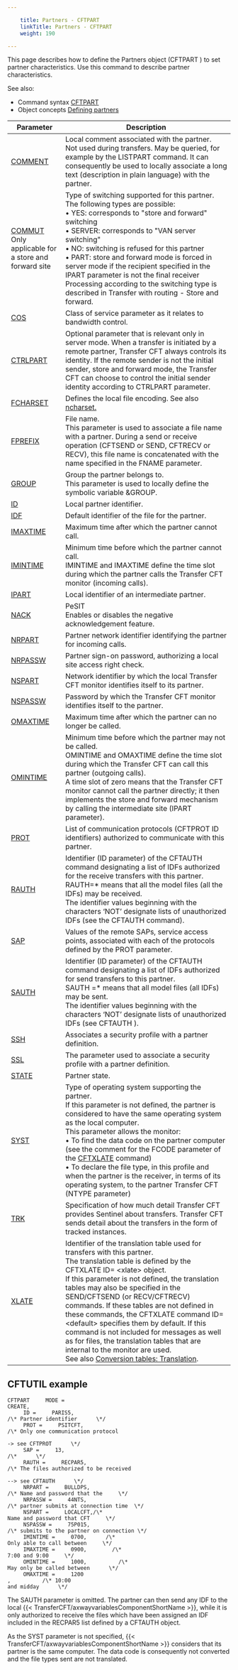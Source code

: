 ```yaml
---

    title: Partners - CFTPART 
    linkTitle: Partners - CFTPART
    weight: 190

---
```

This page describes how to define the Partners object (CFTPART ) to set partner
characteristics. Use this command to describe partner characteristics.

See also:

- Command syntax
    [CFTPART](../../../command_summary#CFTPART)
- Object concepts
    [Defining partners]()


| Parameter  | Description  |
| --- | --- |
| <a href="../../../command_summary/parameter_intro/comment">COMMENT</a>  | Local comment associated with the partner.<br/> Not used during transfers. May be queried, for example by the LISTPART command. It can consequently be used to locally associate a long text (description in plain language) with the partner. |
| <a href="../../../command_summary/parameter_intro/commut">COMMUT</a> <br/> Only applicable for a store and forward site | Type of switching supported for this partner.<br/> The following types are possible:<br/> • YES: corresponds to "store and forward" switching<br/> • SERVER: corresponds to "VAN server switching"<br/> • NO: switching is refused for this partner<br/> • PART: store and forward mode is forced in server mode if the recipient specified in the IPART parameter is not the final receiver<br/> Processing according to the switching type is described in Transfer with routing - Store and forward. |
| <a href="">COS</a>  | Class of service parameter as it relates to bandwidth control.  |
| <a href="../../../command_summary/parameter_intro/ctrlpart">CTRLPART</a> | Optional parameter that is relevant only in server mode. When a transfer is initiated by a remote partner, Transfer CFT always controls its identity. If the remote sender is not the initial sender, store and forward mode, the Transfer CFT can choose to control the initial sender identity according to CTRLPART parameter.  |
| <a href="../../../command_summary/parameter_intro/fcharset">FCHARSET</a>  | Defines the local file encoding. See also <a href="../../../command_summary/parameter_intro/ncharset">ncharset.</a>  |
| <a href="../../../command_summary/parameter_intro/fprefix">FPREFIX</a> | File name.<br/> This parameter is used to associate a file name with a partner. During a send or receive operation (CFTSEND or SEND, CFTRECV or RECV), this file name is concatenated with the name specified in the FNAME parameter. |
| <a href="../../../command_summary/parameter_intro/group">GROUP</a>  | Group the partner belongs to.<br/> This parameter is used to locally define the symbolic variable &amp;GROUP. |
| <a href="../../../command_summary/parameter_intro/id">ID</a>  | Local partner identifier. |
| <a href="../../../command_summary/parameter_intro/idf">IDF</a>  | Default identifier of the file for the partner. |
| <a href="../../../command_summary/parameter_intro/imaxtime">IMAXTIME</a> | Maximum time after which the partner cannot call. |
| <a href="">IMINTIME</a>  | Minimum time before which the partner cannot call.<br/> IMINTIME and IMAXTIME define the time slot during which the partner calls the Transfer CFT monitor (incoming calls). |
| <a href="../../../command_summary/parameter_intro/ipart">IPART</a> | Local identifier of an intermediate partner. |
| <a href="../../../command_summary/parameter_intro/nack">NACK</a>  | PeSIT<br/> Enables or disables the negative acknowledgement feature. |
| <a href="../../../command_summary/parameter_intro/npart">NRPART</a> | Partner network identifier identifying the partner for incoming calls. |
| <a href="../../../command_summary/parameter_intro/nrpassw">NRPASSW</a>  | Partner sign-on password, authorizing a local site access right check. |
| <a href="../../../command_summary/parameter_intro/nspart">NSPART</a>  | Network identifier by which the local Transfer CFT monitor identifies itself to its partner. |
| <a href="../../../command_summary/parameter_intro/nspassw">NSPASSW</a> | Password by which the Transfer CFT monitor identifies itself to the partner. |
| <a href="../../../command_summary/parameter_intro/omaxtime">OMAXTIME</a> | Maximum time after which the partner can no longer be called. |
| <a href="../../../command_summary/parameter_intro/omintime">OMINTIME</a>  | Minimum time before which the partner may not be called.<br/> OMINTIME and OMAXTIME define the time slot during which the Transfer CFT can call this partner (outgoing calls).<br/> A time slot of zero means that the Transfer CFT monitor cannot call the partner directly; it then implements the store and forward mechanism by calling the intermediate site (IPART parameter). |
| <a href="../../../command_summary/parameter_intro/prot">PROT</a>  | List of communication protocols (CFTPROT ID identifiers) authorized to communicate with this partner. |
| <a href="../../../command_summary/parameter_intro/rauth">RAUTH</a>  | Identifier (ID parameter) of the CFTAUTH command designating a list of IDFs authorized for the receive transfers with this partner.<br/> RAUTH=* means that all the model files (all the IDFs) may be received.<br/> The identifier values beginning with the characters ‘NOT’ designate lists of unauthorized IDFs (see the CFTAUTH command). |
| <a href="../../../command_summary/parameter_intro/sap">SAP</a>  | Values of the remote SAPs, service access points, associated with each of the protocols defined by the PROT parameter. |
| <a href="../../../command_summary/parameter_intro/sauth">SAUTH</a>  | Identifier (ID parameter) of the CFTAUTH command designating a list of IDFs authorized for send transfers to this partner.<br/> SAUTH =* means that all model files (all IDFs) may be sent.<br/> The identifier values beginning with the characters ‘NOT’ designate lists of unauthorized IDFs (see CFTAUTH ). |
| <a href="">SSH</a>  | Associates a security profile with a partner definition.  |
| <a href="../../../command_summary/parameter_intro/ssl">SSL</a>  | The parameter used to associate a security profile with a partner definition.  |
| <a href="../../../command_summary/parameter_intro/state">STATE</a>  | Partner state. |
| <a href="../../../command_summary/parameter_intro/syst">SYST</a>  | Type of operating system supporting the partner.<br/> If this parameter is not defined, the partner is considered to have the same operating system as the local computer.<br/> This parameter allows the monitor:<br/> • To find the data code on the partner computer (see the comment for the FCODE parameter of the <a href="../../../../concepts/cft_configuration_concepts_start_here/translation_table_concepts">CFTXLATE</a> command)<br/> • To declare the file type, in this profile and when the partner is the receiver, in terms of its operating system, to the partner Transfer CFT (NTYPE parameter) |
| <a href="../../../command_summary/parameter_intro/trk">TRK</a> | Specification of how much detail Transfer CFT provides Sentinel about transfers. Transfer CFT sends detail about the transfers in the form of tracked instances. |
| <a href="../../../command_summary/parameter_intro/xlate">XLATE</a>  | Identifier of the translation table used for transfers with this partner.<br/> The translation table is defined by the CFTXLATE ID= &lt;xlate&gt; object.<br/> If this parameter is not defined, the translation tables may also be specified in the SEND/CFTSEND (or RECV/CFTRECV) commands. If these tables are not defined in these commands, the CFTXLATE command ID=&lt;default&gt; specifies them by default. If this command is not included for messages as well as for files, the translation tables that are internal to the monitor are used.<br/> See also <a href="../../../../concepts/cft_configuration_concepts_start_here/translation_table_concepts">Conversion tables: Translation</a>.  |


## CFTUTIL example

```
CFTPART     MODE =    
CREATE,
     ID =     PARIS5,    
/\* Partner identifier      \*/
     PROT =     PSITCFT,    
/\* Only one communication protocol
                                   
-> see CFTPROT      \*/
     SAP =     13,          
/\*      \*/
     RAUTH =     RECPAR5,    
/\* The files authorized to be received
                                     
--> see CFTAUTH      \*/
     NRPART =     BULLDPS,    
/\* Name and password that the     \*/
     NRPASSW =     44NTS,    
/\* partner submits at connection time  \*/
     NSPART =     LOCALCFT,/\*
Name and password that CFT     \*/
     NSPASSW =     75P015,   
/\* submits to the partner on connection \*/
     IMINTIME =     0700,      /\*
Only able to call between     \*/
     IMAXTIME =     0900,        /\*
7:00 and 9:00     \*/
     OMINTIME =     1000,          /\*
May only be called between      \*/
     OMAXTIME =     1200    
,          /\* 10:00
and midday      \*/
```

The SAUTH parameter is omitted. The partner can then send any IDF to
the local {{< TransferCFT/axwayvariablesComponentShortName  >}}, while it is only authorized to receive
the files which have been assigned an IDF included in the RECPAR5 list
defined by a CFTAUTH object.

As the SYST parameter is not specified, {{< TransferCFT/axwayvariablesComponentShortName  >}} considers that its
partner is the same computer. The data code is consequently not converted
and the file types sent are not translated.
